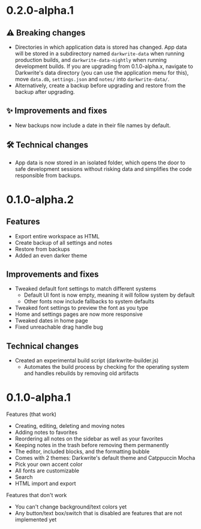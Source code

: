 # 0.2.0-alpha.1

## ⚠️ Breaking changes

-   Directories in which application data is stored has changed. App data will be stored in a subdirectory named `darkwrite-data` when running production builds, and `darkwrite-data-nightly` when running development builds. If you are upgrading from 0.1.0-alpha.x, navigate to Darkwrite's data directory (you can use the application menu for this), move `data.db`, `settings.json` and `notes/` into `darkwrite-data/`.
-   Alternatively, create a backup before upgrading and restore from the backup after upgrading.

## ✨ Improvements and fixes

-   New backups now include a date in their file names by default.

## 🛠️ Technical changes

-   App data is now stored in an isolated folder, which opens the door to safe development sessions without risking data and simplifies the code responsible from backups.

# 0.1.0-alpha.2

## Features

-   Export entire workspace as HTML
-   Create backup of all settings and notes
-   Restore from backups
-   Added an even darker theme

## Improvements and fixes

-   Tweaked default font settings to match different systems
    -   Default UI font is now empty, meaning it will follow system by default
    -   Other fonts now include fallbacks to system defaults
-   Tweaked font settings to preview the font as you type
-   Home and settings pages are now more responsive
-   Tweaked dates in home page
-   Fixed unreachable drag handle bug

## Technical changes

-   Created an experimental build script (darkwrite-builder.js)
    -   Automates the build process by checking for the operating system and handles rebuilds by removing old artifacts

# 0.1.0-alpha.1

Features (that work)

-   Creating, editing, deleting and moving notes
-   Adding notes to favorites
-   Reordering all notes on the sidebar as well as your favorites
-   Keeping notes in the trash before removing them permanently
-   The editor, included blocks, and the formatting bubble
-   Comes with 2 themes: Darkwrite's default theme and Catppuccin Mocha
-   Pick your own accent color
-   All fonts are customizable
-   Search
-   HTML import and export

Features that don't work

-   You can't change background/text colors yet
-   Any button/text box/switch that is disabled are features that are not implemented yet
